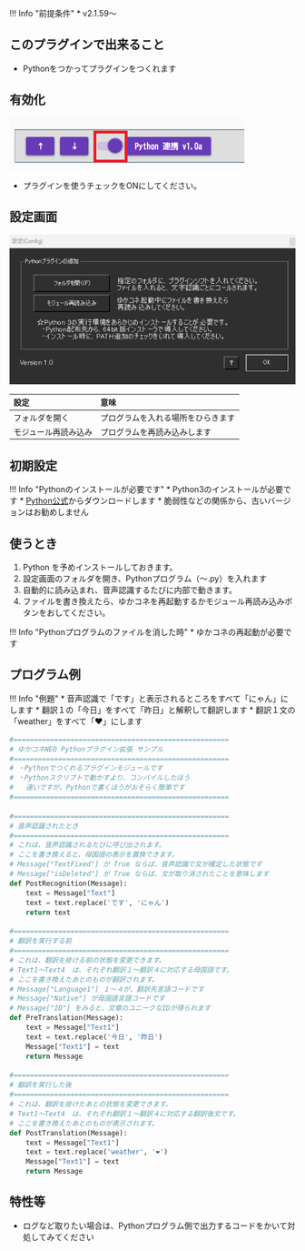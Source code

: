 !!! Info "前提条件"
    * v2.1.59～

## このプラグインで出来ること

* Pythonをつかってプラグインをつくれます

## 有効化

![再生](images/plugin_pythonunit_p1.png)

* プラグインを使うチェックをONにしてください。

## 設定画面

![プラグイン](images/plugin_pythonunit_p2.png)

|設定|意味|
|:--|:---|
|フォルダを開く|プログラムを入れる場所をひらきます|
|モジュール再読み込み|プログラムを再読み込みします|

## 初期設定

!!! Info "Pythonのインストールが必要です"
    * Python3のインストールが必要です
    * [Python公式](https://www.python.org/downloads/)からダウンロードします
    * 脆弱性などの関係から、古いバージョンはお勧めしません

## 使うとき

1. Python を予めインストールしておきます。
2. 設定画面のフォルダを開き、Pythonプログラム（～.py）を入れます
3. 自動的に読み込まれ、音声認識するたびに内部で動きます。
4. ファイルを書き換えたら、ゆかコネを再起動するかモジュール再読み込みボタンをおしてください。

!!! Info "Pythonプログラムのファイルを消した時"
    * ゆかコネの再起動が必要です

## プログラム例

!!! Info "例題"
    * 音声認識で「です」と表示されるところをすべて「にゃん」にします
    * 翻訳１の「今日」をすべて「昨日」と解釈して翻訳します
    * 翻訳１文の「weather」をすべて「❤」にします

``` Python
#=====================================================
# ゆかコネNEO Pythonプラグイン拡張 サンプル
#=====================================================
# ・Pythonでつくれるプラグインモジュールです
# ・Pythonスクリプトで動かすより、コンパイルしたほう
#   速いですが、Pythonで書くほうがおそらく簡単です
#=====================================================

#=====================================================
# 音声認識されたとき
#=====================================================
# これは、音声認識されるたびに呼び出されます。
# ここを書き換えると、母国語の表示を置換できます。
# Message["TextFixed"] が True ならば、音声認識で文が確定した状態です
# Message["isDeleted"] が True ならば、文が取り消されたことを意味します
def PostRecognition(Message):
    text = Message["Text"]
    text = text.replace('です', 'にゃん')
    return text

#=====================================================
# 翻訳を実行する前
#=====================================================
# これは、翻訳を掛ける前の状態を変更できます。
# Text1～Text4　は、それぞれ翻訳１～翻訳４に対応する母国語です。
# ここを書き換えたあとのものが翻訳されます。
# Message["Language1"] １～４が、翻訳先言語コードです
# Message["Native"] が母国語言語コードです
# Message["ID"] をみると、文章のユニークなIDが得られます
def PreTranslation(Message):
    text = Message["Text1"]
    text = text.replace('今日', '昨日')
    Message["Text1"] = text
    return Message
    
#=====================================================
# 翻訳を実行した後
#=====================================================
# これは、翻訳を掛けたあとの状態を変更できます。
# Text1～Text4　は、それぞれ翻訳１～翻訳４に対応する翻訳後文です。
# ここを書き換えたあとのものが表示されます。
def PostTranslation(Message):
    text = Message["Text1"]
    text = text.replace('weather', '❤')
    Message["Text1"] = text
    return Message
```

## 特性等

* ログなど取りたい場合は、Pythonプログラム側で出力するコードをかいて対処してみてください
